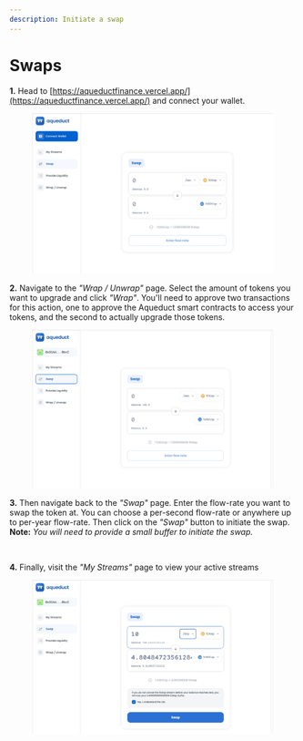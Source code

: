 ```yaml
---
description: Initiate a swap
---
```


# Swaps

**1.** Head to [https://aqueductfinance.vercel.app/](https://aqueductfinance.vercel.app/) and connect your wallet.

<figure><img src="../../../.gitbook/assets/Screen Recording 2022-11-28 at 21.30.42.gif" alt="Gif showing how to connect your wallet"><figcaption></figcaption></figure>

**2.** Navigate to the _"Wrap / Unwrap"_ page. Select the amount of tokens you want to upgrade and click _"Wrap"_. You'll need to approve two transactions for this action, one to approve the Aqueduct smart contracts to access your tokens, and the second to actually upgrade those tokens.

<figure><img src="../../../.gitbook/assets/Screen Recording 2022-11-28 at 22.17.27.gif" alt=""><figcaption></figcaption></figure>

**3.** Then navigate back to the _"Swap"_ page. Enter the flow-rate you want to swap the token at. You can choose a per-second flow-rate or anywhere up to per-year flow-rate. Then click on the _"Swap"_ button to initiate the swap. **Note:** _You will need to provide a small buffer to initiate the swap._

<figure><img src="../../../.gitbook/assets/Screen Recording 2022-11-28 at 22.46.04.gif" alt=""><figcaption></figcaption></figure>

**4.** Finally, visit the _"My Streams"_ page to view your active streams

<figure><img src="../../../.gitbook/assets/Screen Recording 2022-11-28 at 22.52.58.gif" alt=""><figcaption></figcaption></figure>

